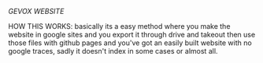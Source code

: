 *GEVOX WEBSITE*

HOW THIS WORKS: 
basically its a easy method where you make the website in google sites and you export it through drive and takeout then use those files with github pages and you've got an easily built website with no google traces, sadly it doesn't index in some cases or almost all.
